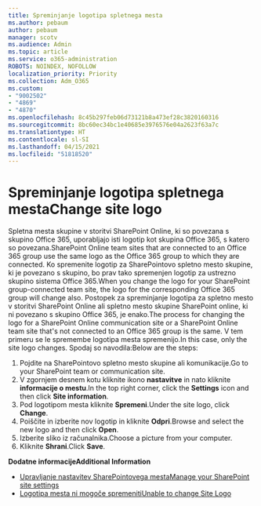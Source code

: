 ```yaml
---
title: Spreminjanje logotipa spletnega mesta
ms.author: pebaum
author: pebaum
manager: scotv
ms.audience: Admin
ms.topic: article
ms.service: o365-administration
ROBOTS: NOINDEX, NOFOLLOW
localization_priority: Priority
ms.collection: Adm_O365
ms.custom:
- "9002502"
- "4869"
- "4870"
ms.openlocfilehash: 8c45b297feb06d73121b8a473ef28c3820160316
ms.sourcegitcommit: 8bc60ec34bc1e40685e3976576e04a2623f63a7c
ms.translationtype: HT
ms.contentlocale: sl-SI
ms.lasthandoff: 04/15/2021
ms.locfileid: "51818520"
---
```

# <a name="change-site-logo"></a><span data-ttu-id="de98b-102">Spreminjanje logotipa spletnega mesta</span><span class="sxs-lookup"><span data-stu-id="de98b-102">Change site logo</span></span>

<span data-ttu-id="de98b-103">Spletna mesta skupine v storitvi SharePoint Online, ki so povezana s skupino Office 365, uporabljajo isti logotip kot skupina Office 365, s katero so povezana.</span><span class="sxs-lookup"><span data-stu-id="de98b-103">SharePoint Online team sites that are connected to an Office 365 group use the same logo as the Office 365 group to which they are connected.</span></span> <span data-ttu-id="de98b-104">Ko spremenite logotip za SharePointovo spletno mesto skupine, ki je povezano s skupino, bo prav tako spremenjen logotip za ustrezno skupino sistema Office 365.</span><span class="sxs-lookup"><span data-stu-id="de98b-104">When you change the logo for your SharePoint group-connected team site, the logo for the corresponding Office 365 group will change also.</span></span> <span data-ttu-id="de98b-105">Postopek za spreminjanje logotipa za spletno mesto v storitvi SharePoint Online ali spletno mesto skupine SharePoint online, ki ni povezano s skupino Office 365, je enako.</span><span class="sxs-lookup"><span data-stu-id="de98b-105">The process for changing the logo for a SharePoint Online communication site or a SharePoint Online team site that's not connected to an Office 365 group is the same.</span></span> <span data-ttu-id="de98b-106">V tem primeru se le spremembe logotipa mesta spremenijo.</span><span class="sxs-lookup"><span data-stu-id="de98b-106">In this case, only the site logo changes.</span></span> <span data-ttu-id="de98b-107">Spodaj so navodila:</span><span class="sxs-lookup"><span data-stu-id="de98b-107">Below are the steps:</span></span>

1. <span data-ttu-id="de98b-108">Pojdite na SharePointovo spletno mesto skupine ali komunikacije.</span><span class="sxs-lookup"><span data-stu-id="de98b-108">Go to your SharePoint team or communication site.</span></span>
2. <span data-ttu-id="de98b-109">V zgornjem desnem kotu kliknite ikono **nastavitve** in nato kliknite **informacije o mestu**.</span><span class="sxs-lookup"><span data-stu-id="de98b-109">In the top right corner, click the **Settings** icon and then click **Site information**.</span></span>
3. <span data-ttu-id="de98b-110">Pod logotipom mesta kliknite **Spremeni**.</span><span class="sxs-lookup"><span data-stu-id="de98b-110">Under the site logo, click **Change**.</span></span>
4. <span data-ttu-id="de98b-111">Poiščite in izberite nov logotip in kliknite **Odpri**.</span><span class="sxs-lookup"><span data-stu-id="de98b-111">Browse and select the new logo and then click **Open**.</span></span>
5. <span data-ttu-id="de98b-112">Izberite sliko iz računalnika.</span><span class="sxs-lookup"><span data-stu-id="de98b-112">Choose a picture from your computer.</span></span>
6. <span data-ttu-id="de98b-113">Kliknite **Shrani**.</span><span class="sxs-lookup"><span data-stu-id="de98b-113">Click **Save**.</span></span>

<span data-ttu-id="de98b-114">**Dodatne informacije**</span><span class="sxs-lookup"><span data-stu-id="de98b-114">**Additional Information**</span></span>

- [<span data-ttu-id="de98b-115">Upravljanje nastavitev SharePointovega mesta</span><span class="sxs-lookup"><span data-stu-id="de98b-115">Manage your SharePoint site settings</span></span>](https://support.office.com/article/manage-your-sharepoint-site-settings-8376034d-d0c7-446e-9178-6ab51c58df42)
- [<span data-ttu-id="de98b-116">Logotipa mesta ni mogoče spremeniti</span><span class="sxs-lookup"><span data-stu-id="de98b-116">Unable to change Site Logo</span></span>](https://docs.microsoft.com/sharepoint/troubleshoot/sites/error-when-changing-o365-site-logo)
